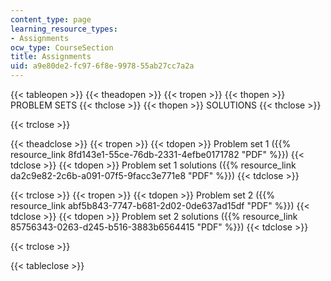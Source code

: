 ```yaml
---
content_type: page
learning_resource_types:
- Assignments
ocw_type: CourseSection
title: Assignments
uid: a9e80de2-fc97-6f8e-9978-55ab27cc7a2a
---
```


{{< tableopen >}}
{{< theadopen >}}
{{< tropen >}}
{{< thopen >}}
PROBLEM SETS
{{< thclose >}}
{{< thopen >}}
SOLUTIONS
{{< thclose >}}

{{< trclose >}}

{{< theadclose >}}
{{< tropen >}}
{{< tdopen >}}
Problem set 1 ({{% resource_link 8fd143e1-55ce-76db-2331-4efbe0171782 "PDF" %}})
{{< tdclose >}}
{{< tdopen >}}
Problem set 1 solutions ({{% resource_link da2c9e82-2c6b-a091-07f5-9facc3e771e8 "PDF" %}})
{{< tdclose >}}

{{< trclose >}}
{{< tropen >}}
{{< tdopen >}}
Problem set 2 ({{% resource_link abf5b843-7747-b681-2d02-0de637ad15df "PDF" %}})
{{< tdclose >}}
{{< tdopen >}}
Problem set 2 solutions ({{% resource_link 85756343-0263-d245-b516-3883b6564415 "PDF" %}})
{{< tdclose >}}

{{< trclose >}}

{{< tableclose >}}